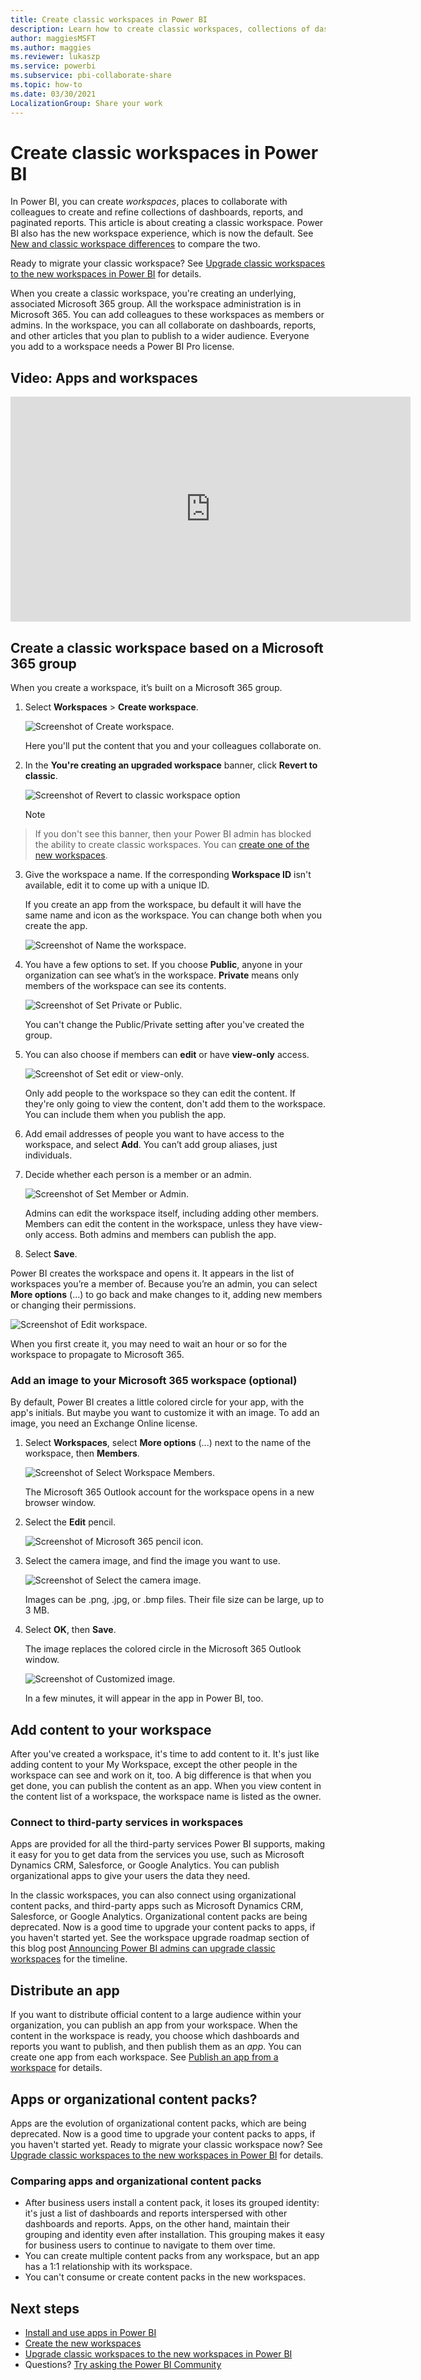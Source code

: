 ```yaml
---
title: Create classic workspaces in Power BI
description: Learn how to create classic workspaces, collections of dashboards, reports, and paginated reports built to deliver key metrics for your organization.
author: maggiesMSFT
ms.author: maggies
ms.reviewer: lukaszp
ms.service: powerbi
ms.subservice: pbi-collaborate-share
ms.topic: how-to
ms.date: 03/30/2021
LocalizationGroup: Share your work
---
```

# Create classic workspaces in Power BI

In Power BI, you can create *workspaces*, places to collaborate with colleagues to create and refine collections of dashboards, reports, and paginated reports.  This article is about creating a classic workspace. Power BI also has the new workspace experience, which is now the default. See [New and classic workspace differences](service-new-workspaces.md#new-and-classic-workspace-differences) to compare the two. 

Ready to migrate your classic workspace? See [Upgrade classic workspaces to the new workspaces in Power BI](service-upgrade-workspaces.md) for details.

When you create a classic workspace, you're creating an underlying, associated Microsoft 365 group. All the workspace administration is in Microsoft 365. You can add colleagues to these workspaces as members or admins. In the workspace, you can all collaborate on dashboards, reports, and other articles that you plan to publish to a wider audience. Everyone you add to a workspace needs a Power BI Pro license.

## Video: Apps and workspaces
<iframe width="640" height="360" src="https://www.youtube.com/embed/Ey5pyrr7Lk8?showinfo=0" frameborder="0" allowfullscreen></iframe>

## Create a classic workspace based on a Microsoft 365 group

When you create a workspace, it’s built on a Microsoft 365 group.

1. Select **Workspaces** > **Create workspace**. 
   
     ![Screenshot of Create workspace.](media/service-create-the-new-workspaces/power-bi-workspace-create.png)  

    Here you'll put the content that you and your colleagues collaborate on.

2. In the **You're creating an upgraded workspace** banner, click **Revert to classic**. 

    ![Screenshot of Revert to classic workspace option](media/service-create-workspaces/power-bi-revert-classic-workspace.png)

    > [!NOTE]
> If you don't see this banner, then your Power BI admin has blocked the ability to create classic workspaces. You can [create one of the new workspaces](service-create-the-new-workspaces.md).

3. Give the workspace a name. If the corresponding **Workspace ID** isn't available, edit it to come up with a unique ID.
   
    If you create an app from the workspace, bu default it will have the same name and icon as the workspace. You can change both when you create the app.

    ![Screenshot of Name the workspace.](media/service-create-workspaces/power-bi-apps-create-workspace-name.png)

3. You have a few options to set. If you choose **Public**, anyone in your organization can see what’s in the workspace. **Private** means only members of the workspace can see its contents.
   
     ![Screenshot of Set Private or Public.](media/service-create-workspaces/power-bi-apps-create-workspace-private-public.png)
   
    You can't change the Public/Private setting after you've created the group.

4. You can also choose if members can **edit** or have **view-only** access.
   
     ![Screenshot of Set edit or view-only.](media/service-create-workspaces/power-bi-apps-create-workspace-members-edit.png)
   
     Only add people to the workspace so they can edit the content. If they're only going to view the content, don't add them to the workspace. You can include them when you publish the app.

5. Add email addresses of people you want to have access to the workspace, and select **Add**. You can’t add group aliases, just individuals.

6. Decide whether each person is a member or an admin.
   
     ![Screenshot of Set Member or Admin.](media/service-create-workspaces/power-bi-apps-create-workspace-admin.png)
   
    Admins can edit the workspace itself, including adding other members. Members can edit the content in the workspace, unless they have view-only access. Both admins and members can publish the app.

7. Select **Save**.

Power BI creates the workspace and opens it. It appears in the list of workspaces you’re a member of. Because you’re an admin, you can select **More options** (...) to go back and make changes to it, adding new members or changing their permissions.

![Screenshot of Edit workspace.](media/service-create-workspaces/power-bi-workspace-old-settings.png)

When you first create it, you may need to wait an hour or so for the workspace to propagate to Microsoft 365.

### Add an image to your Microsoft 365 workspace (optional)
By default, Power BI creates a little colored circle for your app, with the app's initials. But maybe you want to customize it with an image. To add an image, you need an Exchange Online license.

1. Select **Workspaces**, select **More options** (...) next to the name of the workspace, then **Members**. 
   
     ![Screenshot of Select Workspace Members.](media/service-create-workspaces/power-bi-workspace-old-members.png)
   
    The Microsoft 365 Outlook account for the workspace opens in a new browser window.
2. Select the **Edit** pencil.
   
     ![Screenshot of Microsoft 365 pencil icon.](media/service-create-workspaces/power-bi-workspace-old-edit-group.png)
3. Select the camera image, and find the image you want to use.
   
     ![Screenshot of Select the camera image.](media/service-create-workspaces/power-bi-workspace-old-camera.png)

     Images can be .png, .jpg, or .bmp files. Their file size can be large, up to 3 MB. 

4. Select **OK**, then **Save**.
   
    The image replaces the colored circle in the Microsoft 365 Outlook window.
   
     ![Screenshot of Customized image.](media/service-create-workspaces/power-bi-workspace-old-new-image.png)
   
    In a few minutes, it will appear in the app in Power BI, too.

## Add content to your workspace

After you've created a workspace, it's time to add content to it. It's just like adding content to your My Workspace, except the other people in the workspace can see and work on it, too. A big difference is that when you get done, you can publish the content as an app. 
When you view content in the content list of a workspace, the workspace name is listed as the owner.

### Connect to third-party services in workspaces

Apps are provided for all the third-party services Power BI supports, making it easy for you to get data from the services you use, such as Microsoft Dynamics CRM, Salesforce, or Google Analytics. You can publish organizational apps to give your users the data they need.

In the classic workspaces, you can also connect using organizational content packs, and third-party apps such as Microsoft Dynamics CRM, Salesforce, or Google Analytics. Organizational content packs are being deprecated. Now is a good time to upgrade your content packs to apps, if you haven't started yet. See the workspace upgrade roadmap section of this blog post [Announcing Power BI admins can upgrade classic workspaces](https://powerbi.microsoft.com/blog/announcing-power-bi-admins-can-upgrade-classic-workspaces-and-roadmap-update/) for the timeline.

## Distribute an app

If you want to distribute official content to a large audience within your organization, you can publish an app from your workspace.  When the content in the workspace is ready, you choose which dashboards and reports you want to publish, and then publish them as an *app*. You can create one app from each workspace. See [Publish an app from a workspace](service-create-distribute-apps.md) for details.

## Apps or organizational content packs?

Apps are the evolution of organizational content packs, which are being deprecated. Now is a good time to upgrade your content packs to apps, if you haven't started yet. Ready to migrate your classic workspace now? See [Upgrade classic workspaces to the new workspaces in Power BI](service-upgrade-workspaces.md) for details.

### Comparing apps and organizational content packs

* After business users install a content pack, it loses its grouped identity: it's just a list of dashboards and reports interspersed with other dashboards and reports. Apps, on the other hand, maintain their grouping and identity even after installation. This grouping makes it easy for business users to continue to navigate to them over time.
* You can create multiple content packs from any workspace, but an app has a 1:1 relationship with its workspace. 
* You can't consume or create content packs in the new workspaces.

## Next steps

- [Install and use apps in Power BI](service-create-distribute-apps.md)
- [Create the new workspaces](service-create-the-new-workspaces.md)
- [Upgrade classic workspaces to the new workspaces in Power BI](service-upgrade-workspaces.md)
- Questions? [Try asking the Power BI Community](https://community.powerbi.com/)
